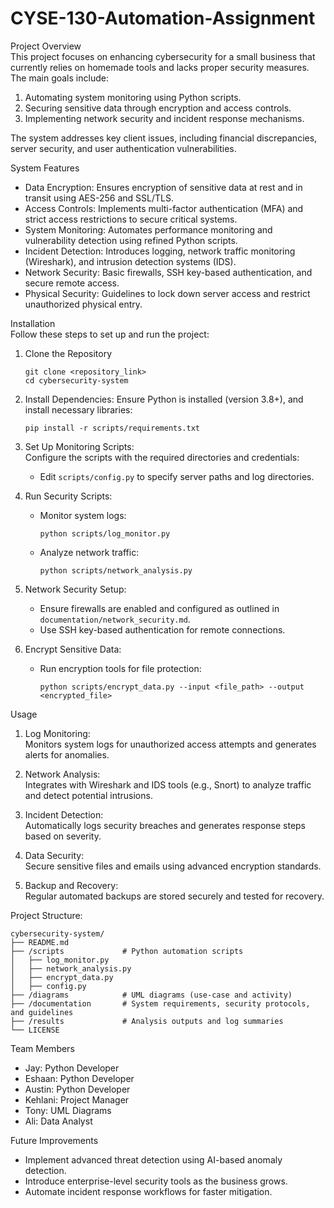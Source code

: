 # CYSE-130-Automation-Assignment

Project Overview  
This project focuses on enhancing cybersecurity for a small business that currently relies on homemade tools and lacks proper security measures. The main goals include:  
1. Automating system monitoring using Python scripts.  
2. Securing sensitive data through encryption and access controls.  
3. Implementing network security and incident response mechanisms.  

The system addresses key client issues, including financial discrepancies, server security, and user authentication vulnerabilities.  

System Features  
- Data Encryption: Ensures encryption of sensitive data at rest and in transit using AES-256 and SSL/TLS.  
- Access Controls: Implements multi-factor authentication (MFA) and strict access restrictions to secure critical systems.  
- System Monitoring: Automates performance monitoring and vulnerability detection using refined Python scripts.  
- Incident Detection: Introduces logging, network traffic monitoring (Wireshark), and intrusion detection systems (IDS).  
- Network Security: Basic firewalls, SSH key-based authentication, and secure remote access.  
- Physical Security: Guidelines to lock down server access and restrict unauthorized physical entry.  

Installation  
Follow these steps to set up and run the project:  
1. Clone the Repository  
   ```
   git clone <repository_link>
   cd cybersecurity-system
   ```  
2. Install Dependencies:
   Ensure Python is installed (version 3.8+), and install necessary libraries:  
   ```
   pip install -r scripts/requirements.txt
   ```  
3. Set Up Monitoring Scripts:  
   Configure the scripts with the required directories and credentials:  
   - Edit `scripts/config.py` to specify server paths and log directories.  

4. Run Security Scripts:  
   - Monitor system logs:  
     ```
     python scripts/log_monitor.py
     ```  
   - Analyze network traffic:  
     ```
     python scripts/network_analysis.py
     ```  

5. Network Security Setup:  
   - Ensure firewalls are enabled and configured as outlined in `documentation/network_security.md`.  
   - Use SSH key-based authentication for remote connections.  

6. Encrypt Sensitive Data:  
   - Run encryption tools for file protection:  
     ```
     python scripts/encrypt_data.py --input <file_path> --output <encrypted_file>
     ```  

Usage  
1. Log Monitoring:  
   Monitors system logs for unauthorized access attempts and generates alerts for anomalies.  

2. Network Analysis:  
   Integrates with Wireshark and IDS tools (e.g., Snort) to analyze traffic and detect potential intrusions.  

3. Incident Detection:  
   Automatically logs security breaches and generates response steps based on severity.  

4. Data Security:  
   Secure sensitive files and emails using advanced encryption standards.  

5. Backup and Recovery:  
   Regular automated backups are stored securely and tested for recovery.  

Project Structure:
```
cybersecurity-system/  
├── README.md  
├── /scripts             # Python automation scripts  
│   ├── log_monitor.py  
│   ├── network_analysis.py  
│   ├── encrypt_data.py  
│   ├── config.py  
├── /diagrams            # UML diagrams (use-case and activity)  
├── /documentation       # System requirements, security protocols, and guidelines  
├── /results             # Analysis outputs and log summaries  
└── LICENSE  
```  

Team Members  
- Jay: Python Developer  
- Eshaan: Python Developer  
- Austin: Python Developer  
- Kehlani: Project Manager  
- Tony: UML Diagrams  
- Ali: Data Analyst  

Future Improvements  
- Implement advanced threat detection using AI-based anomaly detection.  
- Introduce enterprise-level security tools as the business grows.  
- Automate incident response workflows for faster mitigation.  
